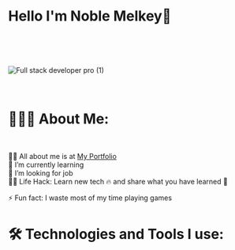 <h1>Hello I'm Noble Melkey🤗</h1><br>
<br>
<br>

![Full stack developer pro (1)](https://github.com/NobleMelkey/NobleMelkey/assets/129990113/8785211d-3eff-423f-a49b-9576dbf220ae)<br>
<br>
<br>

<h1>👨🏻‍💻 About Me:</h1>
<br>

🙋‍♂️ All about me is at <a href="https://nobleportfolio.netlify.app/">My Portfolio</a><br>
🌱 I’m currently learning<br>
🤔 I’m looking for job<br>
👨‍💻 Life Hack: Learn new tech 🔥 and share what you have learned 🎉<br>

⚡ Fun fact: I waste most of my time playing games<br>

<h1>🛠️ Technologies and Tools I use:</h1>


